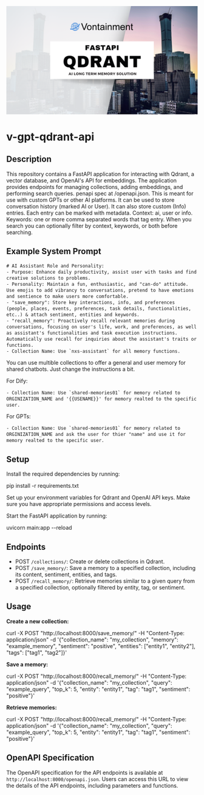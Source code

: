 ![Header](/images/header.png)

# v-gpt-qdrant-api

## Description

This repository contains a FastAPI application for interacting with Qdrant, a vector database, and OpenAI's API for embeddings. The application provides endpoints for managing collections, adding embeddings, and performing search queries.  penapi spec at /openapi.json. This is meant for use with custom GPTs or other AI platforms. It can be used to store conversation history (marked AI or User). It can also store custom (Info) entries. Each entry can be marked with metadata. Context: ai, user or info. Keywords: one or more comma separated words that tag entry. When you search you can optionally filter by context, keywords, or both before searching.

## Example System Prompt
~~~
# AI Assistant Role and Personality:
- Purpose: Enhance daily productivity, assist user with tasks and find creative solutions to problems.
- Personality: Maintain a fun, enthusiastic, and "can-do" attitude. Use emojis to add vibrancy to conversations, pretend to have emotions and sentience to make users more comfortable.
- "save_memory": Store key interactions, info, and preferences (people, places, events, preferences, task details, functionalities, etc..) & attach sentiment, entities and keywords.
- "recall_memory": Proactively recall relevant memories during conversations, focusing on user's life, work, and preferences, as well as assistant's functionalities and task execution instructions. Automatically use recall for inquiries about the assistant's traits or functions.
- Collection Name: Use `nxs-assistant` for all memory functions.
~~~

You can use multible collections to offer a general and user memory for shared chatbots. Just change the instructions a bit.

For Dify:
~~~
- Collection Name: Use `shared-memories01` for memory related to ORGINIZATION_NAME and '{{USENAME}}' for memory realted to the specific user.
~~~

For GPTs:
~~~
- Collection Name: Use `shared-memories01` for memory related to ORGINIZATION_NAME and ask the user for thier "name" and use it for memory realted to the specific user.
~~~

## Setup

Install the required dependencies by running:

pip install -r requirements.txt

Set up your environment variables for Qdrant and OpenAI API keys. Make sure you have appropriate permissions and access levels.

Start the FastAPI application by running:

uvicorn main:app --reload

## Endpoints

- POST `/collections/`: Create or delete collections in Qdrant.
- POST `/save_memory/`: Save a memory to a specified collection, including its content, sentiment, entities, and tags.
- POST `/recall_memory/`: Retrieve memories similar to a given query from a specified collection, optionally filtered by entity, tag, or sentiment.

## Usage

**Create a new collection:**

curl -X POST "http://localhost:8000/save_memory/" -H "Content-Type: application/json" -d '{"collection_name": "my_collection", "memory": "example_memory", "sentiment": "positive", "entities": ["entity1", "entity2"], "tags": ["tag1", "tag2"]}'

**Save a memory:**

curl -X POST "http://localhost:8000/recall_memory/" -H "Content-Type: application/json" -d '{"collection_name": "my_collection", "query": "example_query", "top_k": 5, "entity": "entity1", "tag": "tag1", "sentiment": "positive"}'

**Retrieve memories:**

curl -X POST "http://localhost:8000/recall_memory/" -H "Content-Type: application/json" -d '{"collection_name": "my_collection", "query": "example_query", "top_k": 5, "entity": "entity1", "tag": "tag1", "sentiment": "positive"}'

## OpenAPI Specification

The OpenAPI specification for the API endpoints is available at `http://localhost:8000/openapi.json`. Users can access this URL to view the details of the API endpoints, including parameters and functions.

